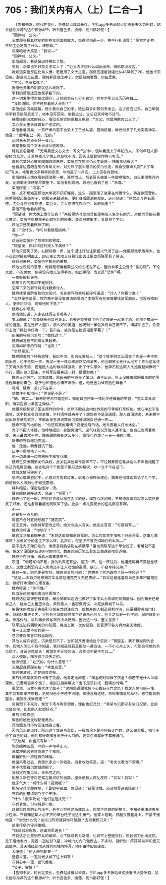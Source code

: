 # 705：我们关内有人（上）【二合一】
        【告知书友，时代在变化，免费站点难以长存，手机app多书源站点切换看书大势所趋，站长给你推荐的这个换源APP，听书音色多、换源、找书都好使！】
       “回神啦，公义~”
       沉棠那张极其秾丽的脸在栾信面前放大，惊得他倒退一步，拱手行礼请罪：“信方才走神，不知主公吩咐了什么，请恕罪。”
       沉棠哈哈大笑道：“我说——”
       “回神啦，公义~”
       栾信闻言，甚是窘迫得微红了脸。
       见状，沉棠也不好欺负老实人了：“公义方才想什么如此出神，喊你都没反应。”
       她知道栾信反应比常人慢，若是用了文士之道，那反应速度就堪比从4G降到了2G，但他今天没用。那这次反应慢，就纯粹是他走神了。栾信轻抿着唇，似在思索。
       “主公，李石松死了。”
       折磨他多年的阴影就这么破除了。
       李鹤的首级还是他亲手割下的。
       这一切发生得太快太顺利，让他感觉有几分不真实，但方才所见又历历在目……
       “我知道啊，你不还拎着他人头呢？”
       栾信经由沉棠提醒，低头看向自己的手，险些将手中佩剑丢出去。这才反应过来，自己早就将李鹤首级随意丢了，根本没带回来。他看主公，主公已笑得喘不过气。
       褚曜轻拍沉棠的背心，看似无奈实则宽和又纵容：“主公，你莫再欺负公义了。”
       文心文士里头难得有个老实的。
       栾信看着沉棠，一贯严肃的眉宇也染上了三分从容，眉梢舒展，眸光似多了几分奕奕神采。他道：“能博主公一笑，无妨。”
       此时离天亮还有好一会儿。
       沉棠督促两个文士早点回去歇息。
       特别点名褚曜：“无晦虽是文心文士，有文气护体，但毕竟是上了年纪的人，不似年轻人那般精力充沛，连着熬夜几个晚上也会吃不消。回头让后勤给你熬点参汤。”
       直到沉棠好心情地蹦蹦跳跳离开，栾信立在原地仍心生疑惑——褚曜年纪很大？
       他看身边眉眼含笑的青年文士，对方除了那头醒目的灰白长发，周身没哪点儿跟“上了年纪”有关。褚曜也没多解释的意思，与他道了一声安，二人回各自营帐。
       栾信的好心情在看到顾池那一瞬，戛然而止，后者肩头披着一件御寒氅衣，白日束得整齐的发，此刻毫无束缚地尽数垂下。栾信看到顾池，顾池也看到了他：“恭喜。”
       栾信哼道：“同喜。”
       他一点不想知道顾池大半夜不好好睡觉，这么一副浪荡子装束在外飘什么，转身欲回营帐。抬手刚掀起帐篷帘子，前脚还未踏进去，便听身后顾池在发疯，还问他道：“秋文彦与你有恩德，主公与你也有恩德，栾公义，二人恩德在你心中，孰轻孰重？”
       栾信不耐地看向顾池。
       “顾望潮，你大晚上发什么疯？”两份恩情与他而言都是晦暗人生少有的光，对他而言都有重大意义，栾信不愿意拿来比较它们的轻重。亵渎已故旧主，又冒犯了主公。
       顾池只是笑着微眯了眼。
       道：“没什么，你可以看做是挑衅。”
       “你——”
       这话是栾信听了想拔剑的程度。
       “顾望潮，你非得这时找人不痛快？”
       顾池只是笑了笑，右脚后撤一步，这个退让行动让栾信火气消了些——他跟顾池矛盾再大，也不该此时搬到明面上，即让主公为难又容易传出去让屠龙局联军看了笑话。
       待顾池离开，栾信仍不知他的来意。
       顾池也没别的意思，他就是想看看栾公义的心还在不在，因为自家主公是个“偷心贼”。不论文武、不论男女，似乎没有她无法得手的。如此手段，当真是“恐怖”啊。
       一夜好眠到天亮。
       朝黎关内气氛却不是很好。
       空降下来的新守将来找魏寿讨人。
       魏寿揉着宿醉发胀的太阳穴，浑身酒气险些将新守将逼退：“讨人？你要讨谁？”
       “自然是李监军，你昨晚不是设宴邀请他喝酒？本将军有些事情要找监军商议，但没有找到人，便来问问你，可知他的下落？”
       魏寿心中哂笑。
       他当然知道，人家去找阎王爷喝茶了。
       嘴上却道：“两条腿长他自己身上，老夫还能管得了他？昨晚是一起喝了酒，他那个猫尿一样的酒量，实在是坏人酒兴，那么好的美酒，他喝到一半就推说自己喝不下，请辞回去了。你要不去他下榻处再传唤一下，若不在，或许是去检查辎重军需了？”
       新来的守将沉着脸：“都找过了。”
       魏寿闻言也不由得认真起来。
       沉声问新来的守将：“当真？”
       “自然是真。”
       魏寿跟着放下环胸双臂，看似不悦，实则先发制人：“这个姓李的怎么回事？先是一声不吭跑出去，也不告知一声，鬼混一天一夜回来居然又闹消失，他当朝黎关是什么地方？作为监军还三天两头闹失踪，若是敌人这时候布阵强攻，出了什么意外，他李石松这颗人头担得起问罪吗？不行，回头见了国主，本将军定要奏疏一封，狠狠参他！”
       魏寿义正辞严、义愤填膺，那新来的守将张了张口，说不出话。脸上没被络腮胡覆盖的范围泛起难看的青色，瞎子也知道他心情不痛快。但，他是因为谁而脸色难看？
       呵呵，魏寿一点儿不在乎。
       他故作不知地问：“你说是不是？”
       “确、确实……”新来的守将只能应和，强迫自己挤出一抹比哭还难看的笑容，“监军如此渎职，确实应该上奏国主弹劾。”
       他跟李鹤都受了国主郑乔的命令，自然不敢在这内忧外患的节骨眼打草惊蛇。他心中忍不住滴咕，这李鹤真有其他事情，不打招呼就离开了？想想也不是没道理，那人自诩清高，素来瞧不起出身普通的武将。李鹤出发去游说策反沉棠就没跟自己通一声……
       魏寿不客气地问他：“你还有其他事情？要是没有的话，老夫要着人打水沐浴。”
       为了不招人怀疑，他特地捂出一身酸臭酒气，这气味别说其他人遭不住，他自己也闻着难受。夫人最喜欢干净，魏寿跟她相处这么多年，慢慢也养成了一天一洗的习惯。
       新来的守将无功而返。
       他一走远，魏寿就沉下脸。
       口中不屑地啧了一声。
       他一边洗澡一边唤来帐下属官心腹。
       魏寿已交出朝黎关的兵权，此关驻兵他如今指挥不了，不过魏寿南征北战这么多年也组建了自己的私属部曲。这支私兵个个都是千挑万选的精锐，以一当十不在话下。
       目前这情况够用了。
       他冲心腹属官招手，示意对方附耳过来，后者心领神会凑近。魏寿在他耳边耳语了几个字，即便有外人听到也不知道意思。
       特殊暗语，保密性绝对一流。
       属官眼睛越睁越大，惊道：“将军！”
       魏寿也了他一眼，吓得对方收回抵在舌尖的话，属官心跳如鼓，不知道自家将军怎么突然要反了郑乔，还准备跟着屠龙局联军干活。此前一点儿要反水的征兆都没有啊。
       不——
       还是有一点儿的。
       属官不合时宜地想起了“褚亮亮”。
       若无意外，自家将军更改立场，绝对与这人有关。他支支吾吾：“可是将军……”
       魏寿冷哼道：“你怕了？”
       属官立马拍着胸甲道：“末将这条命都是将军的，怎么可能贪生怕死？只是将军，这事儿靠谱吗？虽说如今的国主不怎么样，名声烂，但至少不曾克扣咱们的军饷……”
       要不是为了赚口吃的，谁愿意将脑袋别在裤腰带？屠龙局联军这个草台班子，看着就不富裕。在这个没国家反诈APP的时代，魏寿的经历怎么看怎么像遭到电信诈骗。
       魏寿坐在浴桶，看着水面氤氲雾气。
       叹道：“倘若军饷不足，我的私库还有些，能顶一阵。这一阵过后，他褚无晦再不要脸也该放人。这世上断没有让人卖命还不让人吃饱的道理。放心，不会亏待兄弟。”
       属官一听，脸色更是古怪。魏寿黑着脸问他：“你想甚？脸色跟吃了屎一样怪异？”
       “哈哈……末将只是感慨将军与那位褚亮亮关系还真好……”将军这是准备将自己多年积蓄砸进去，做好打水漂的心理准备。
       魏寿哼道：“你不懂。”
       权当是还他褚无晦当年恩情了。
       魏寿这边紧锣密鼓筹备，屠龙局联军这边也做好了集中兵力攻城的前期备战。因为魏寿已是自己人，能与己方里应外合，黄烈等人一番密谋商议，决定放弃城下斗将。
       用最快的攻城节奏吸引守城主力的注意力，给魏寿的人制造背刺时间，只要朝黎关城门打开，将战场推进关内，里应外合就能轻易拿下这道燕州险关。险关之后是一片平地。届时就能分兵，数路作战，最后再会师与郑乔决战乾州。因此这一战，至关重要！
       联军这边有朝黎关的布防图，再加上第一次的经验，部署调节各方兵力毫无难度。
       唯一让沉棠不爽的是——
       己方要跟陶言和钱邕配合。
       其他人或许会忍，沉棠是忍不了，当即就开麦拒绝这个安排：“黄盟主，我不跟姓陶的合作。其他人怎么干我不知道，我只知道我若是跟他一遭合击，一不小心杀上头，可能会将他的兵也砍了。丑话说在前头！黄盟主不计较的话，合作也不是不可以……”
       众人傻眼，陶言成了众失之的。
       他愤恨道：“姓沉的，你什么意思？”
       沉棠起身脚踩桌桉：“字面意思。”
       陶言被激怒，对她怒目而视。
       黄烈对沉棠状况百出有了免疫，他澹定地问道：“陶君何时得罪了沉君？倘若不是什么血海深仇，沉君可否卖个面子，推到日后再解决？当下是该拧成一股绳的时候。”
       很显然，沉棠不肯卖这个面子：“这陶慎语跟我帐下心腹有灭门之仇！我这人臭毛病一堆，其中就有帮亲不帮理，更何况他小子还不占理。即便没有这桩，依照陶慎语的品行，也可能背刺盟友。我回头找谁说理？”
       见黄烈下不来台，章贺下场与陶言调换，理由也挺充分：“章某与沉郡守有些旧交情，此前也曾合作，比其他人默契好点。”
       黄烈只得答应。
       陶言的脸色全程都是黑的。
       其他盟友时不时还往他身上瞥。
       因为风水轮流转，所以这个世道再混乱，一般情况下是不兴搞灭门的，这么做太狠，相当于绝了自己的路。他们都好奇陶言出于什么目的，要灭杀沉棠帐下幕僚满门。
       “沉幼梨，你当真有种！”
       陶言眼神凶恶，哼的一声甩手走人。
       沉棠冲他远去背影做了个鬼脸。
       跟着听到一声轻微的噗嗤。
       她循声看过去，竟是仇家之一的钱邕，后者收敛笑意，道：“老夫也看他不顺眼。”
       但不代表看沉棠就顺眼了。
       决战定在第二日，天未亮之时。
       朝黎关新任守将还窝在暖烘烘的被窝，屋外便有人慌乱疾呼：“将军！将军！”
       他床气大：“喊什么喊？招魂呢？”
       那名守兵半跪在地，半副铠甲染血，急促道：“敌军攻城，还请将军速去阵前！”
       守将的困意顷刻飞了个干净。
       “什么？敌军攻城？他们这是找死！”
       守兵着急，但守将却不急。
       以联军目前的士气水平，若不斗将胜两场或以上，想拿下目前的朝黎关，不知道要填进去多少性命。守将赌这帮人心不齐的草台班子没这个勇气。他穿上皂靴，抓起衣裳套身上，不紧不慢地道：“你慌什么慌？这点儿阵势就将你吓破胆？去取我佩刀来！”
       前来传信的守兵傻眼。
       “阵前战况危急，还请将军速去！”
       守将这才注意到守兵的模样，心下疑惑转为咯噔，也顾不上整理衣衫，抓起佩刀化出武铠。足下蹬地发力，宛若一道炫目飞星，冲城门方向飞驰而去。不多时，就听到一阵阵喊杀声和震天战鼓声。漫天橘红箭雨从城外向城内倾泻，他不由得加快速度。
       大喝道：“何人来犯朝黎——”
       话音未落，一道剑光从城下往上噼来！
       守将心中一凛，武气爆发。
       “竖子，安敢！”
       【告知书友，时代在变化，免费站点难以长存，手机app多书源站点切换看书大势所趋，站长给你推荐的这个换源APP，听书音色多、换源、找书都好使！】
